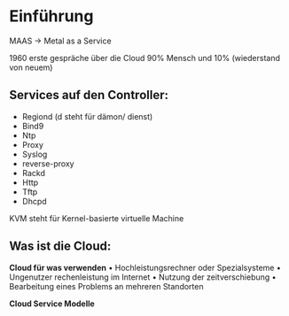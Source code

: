 # Einführung

MAAS -> Metal as a Service

1960 erste gespräche über die Cloud
90% Mensch und 10% (wiederstand von neuem)

## Services auf den Controller:

* Regiond (d steht für dämon/ dienst) 
* Bind9 
* Ntp 
* Proxy 
* Syslog 
* reverse-proxy 
* Rackd 
* Http 
* Tftp 
* Dhcpd 

KVM steht für Kernel-basierte virtuelle Machine 

## Was ist die Cloud:

**Cloud für was verwenden**
    • Hochleistungsrechner oder Spezialsysteme
    • Ungenutzer rechenleistung im Internet
    • Nutzung der zeitverschiebung
    • Bearbeitung eines Problems an mehreren Standorten

**Cloud Service Modelle**


